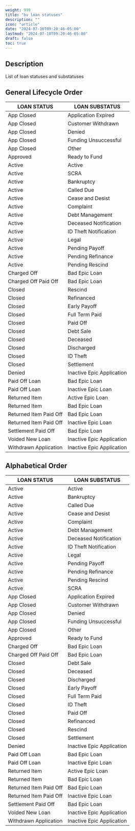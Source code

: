 ```yaml
---
weight: 999
title: "bv loan statuses"
description: ""
icon: "article"
date: "2024-07-10T09:20:46-05:00"
lastmod: "2024-07-10T09:20:46-05:00"
draft: false
toc: true
---
```


## Description

List of loan statuses and substatuses

## General Lifecycle Order

| LOAN STATUS  | LOAN SUBSTATUS              |
|--------------|-----------------------------|
| App Closed   | Application Expired         |
| App Closed   | Customer Withdrawn          |
| App Closed   | Denied                      |
| App Closed   | Funding Unsuccessful        |
| App Closed   | Other                       |
| Approved     | Ready to Fund               |
| Active       | Active                      |
| Active       | SCRA                        |
| Active       | Bankruptcy                  |
| Active       | Called Due                  |
| Active       | Cease and Desist            |
| Active       | Complaint                   |
| Active       | Debt Management             |
| Active       | Deceased Notification       |
| Active       | ID Theft Notification       |
| Active       | Legal                       |
| Active       | Pending Payoff              |
| Active       | Pending Refinance           |
| Active       | Pending Rescind             |
| Charged Off  | Bad Epic Loan               |
| Charged Off Paid Off | Bad Epic Loan       |
| Closed       | Rescind                     |
| Closed       | Refinanced                  |
| Closed       | Early Payoff                |
| Closed       | Full Term Paid              |
| Closed       | Paid Off                    |
| Closed       | Debt Sale                   |
| Closed       | Deceased                    |
| Closed       | Discharged                  |
| Closed       | ID Theft                    |
| Closed       | Settlement                  |
| Denied       | Inactive Epic Application   |
| Paid Off Loan | Bad Epic Loan              |
| Paid Off Loan | Inactive Epic Loan         |
| Returned Item | Active Epic Loan           |
| Returned Item | Bad Epic Loan              |
| Returned Item Paid Off | Bad Epic Loan     |
| Returned Item Paid Off | Inactive Epic Loan|
| Settlement Paid Off | Bad Epic Loan        |
| Voided New Loan | Inactive Epic Application|
| Withdrawn Application | Inactive Epic Application|

## Alphabetical Order

| LOAN STATUS  | LOAN SUBSTATUS              |
|--------------|-----------------------------|
| Active       | Active                      |
| Active       | Bankruptcy                  |
| Active       | Called Due                  |
| Active       | Cease and Desist            |
| Active       | Complaint                   |
| Active       | Debt Management             |
| Active       | Deceased Notification       |
| Active       | ID Theft Notification       |
| Active       | Legal                       |
| Active       | Pending Payoff              |
| Active       | Pending Refinance           |
| Active       | Pending Rescind             |
| Active       | SCRA                        |
| App Closed   | Application Expired         |
| App Closed   | Customer Withdrawn          |
| App Closed   | Denied                      |
| App Closed   | Funding Unsuccessful        |
| App Closed   | Other                       |
| Approved     | Ready to Fund               |
| Charged Off  | Bad Epic Loan               |
| Charged Off Paid Off | Bad Epic Loan       |
| Closed       | Debt Sale                   |
| Closed       | Deceased                    |
| Closed       | Discharged                  |
| Closed       | Early Payoff                |
| Closed       | Full Term Paid              |
| Closed       | ID Theft                    |
| Closed       | Paid Off                    |
| Closed       | Refinanced                  |
| Closed       | Rescind                     |
| Closed       | Settlement                  |
| Denied       | Inactive Epic Application   |
| Paid Off Loan | Bad Epic Loan              |
| Paid Off Loan | Inactive Epic Loan         |
| Returned Item | Active Epic Loan           |
| Returned Item | Bad Epic Loan              |
| Returned Item Paid Off | Bad Epic Loan     |
| Returned Item Paid Off | Inactive Epic Loan|
| Settlement Paid Off | Bad Epic Loan        |
| Voided New Loan | Inactive Epic Application|
| Withdrawn Application | Inactive Epic Application|
